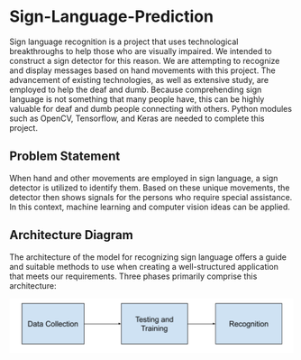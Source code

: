 # Sign-Language-Prediction

Sign language recognition is a project that uses technological breakthroughs to help those who are visually impaired. We intended to construct a sign detector for this reason. We are attempting to recognize and display messages based on hand movements with this project. The advancement of existing technologies, as well as extensive study, are employed to help the deaf and dumb. Because comprehending sign language is not something that many people have, this can be highly valuable for deaf and dumb people connecting with others. Python modules such as OpenCV, Tensorflow, and Keras are needed to complete this project.

## Problem Statement
When hand and other movements are employed in sign language, a sign detector is utilized to identify them. Based on these unique movements, the detector then shows signals for the persons who require special assistance. In this context, machine learning and computer vision ideas can be applied.

## Architecture Diagram
The architecture of the model for recognizing sign language offers a guide and suitable methods to use when creating a well-structured application that meets our requirements. Three phases primarily comprise this architecture:

![alt text](images/Architecture.png)

